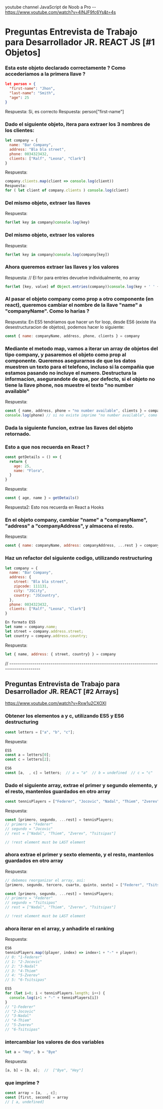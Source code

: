youtube channel JavaScript de Noob a Pro   --   https://www.youtube.com/watch?v=4INJF9fc6Ys&t=4s


# Preguntas Entrevista de Trabajo para Desarrollador JR. REACT JS [#1 Objetos]


### Esta este objeto declarado correctamente ? Como accederiamos a la primera llave ?
```json
let person = {
  "first-name": "Jhon",
  "last-name": "Smith",
  "age": 25
}
```
Respuesta: Si, es correcto
Respuesta: person["first-name"]


### Dado el siguiente objeto, itera para extraer los 3 nombres de los clientes:

```js
let company = {
  name: "Bar Company",
  address: "Bla bla street",
  phone: 0034323432,
  clients: ["Ralf", "Leona", "Clark"]
}
```

  Respuesta: 
  ```js
  company.clients.map(client => console.log(client))
  Respuesta: 
  for ( let client of company.clients ) console.log(client)
  ```

### Del mismo objeto, extraer las llaves
  Respuesta: 
  ```js
  for(let key in company)console.log(key)
  ```

### Del mismo objeto, extraer los valores
  Respuesta:
  ```js
  for(let key in company)console.log(company[key])
  ```

### Ahora queremos extraer las llaves y los valores
  Respuesta: // El for para entries devuelve individualmente, no array
  ```js
  for(let [key, value] of Object.entries(company))console.log(key + ' ' + value)
  ```

### Al pasar el objeto company como prop a otro componente (en react), queremos cambiar el nombre de la llave "name" a "companyName". Como lo harias ?
  Respuesta: En ES5 tendriamos que hacer un for loop, desde ES6 (existe lña desestructuracion de objetos), podemos hacer lo siguiente:
  ```js
  const { name: companyName, address, phone, clients } = company
  ```

### Mediante el metodo map, vamos a iterar un array de objetos del tipo company, y pasaremos el objeto como prop al componente. Queremos asegurarnos de que los datos muestren un texto para el telefono, incluso si la compañia que estamos pasando no incluye el numero. Destructura la informacion, asegurandote de que, por defecto, si el objeto no tiene la llave phone, nos muestre el texto "no number available"
  Respuesta:
  ```js
  const { name, address, phone = "no number available", clients } = company
  console.log(phone) // si no existe imprime "no number available", como hice desestructuracion NO tengo que llamar asi "company.phone"
  ```


### Dada la siguiente funcion, extrae las llaves del objeto retornado. 
### Esto a que nos recuerda en React ?
```js
const getDetails = () => {
  return {
    age: 25,
    name: "Flora",
  }
}
```
  Respuesta:
  ```js
  const { age, name } = getDetails()
  ```
  Respuesta2: Esto nos recuerda en React a Hooks

### En el objeto company, cambiar "name" a "companyName", "address" a "companyAddress", y almacena el resto.
  Respuesta:
  ```js
  const { name: companyName, address: companyAddress, ...rest } = company
  ```

### Haz un refactor del siguiente codigo, utilizando restructuring

```js
let company = {
  name: "Bar Company",
  address: {
    street: "Bla bla street", 
    zipcode: 111131,
    city: "JSCity",
    country: "JSCountry",
  },
  phone: 0034323432,
  clients: ["Ralf", "Leona", "Clark"]
}

En formato ES5
let name = company.name;
let street = company.address.street;
let country = company.address.country;
```

  Respuesta:
  ```js
  let { name, address: { street, country} } = company
  ```


// ----------------------------------------------------------------------------------------------

## Preguntas Entrevista de Trabajo para Desarrollador JR. REACT [#2 Arrays]
https://www.youtube.com/watch?v=Rxw1u2CXOXI


### Obtener los elementos a y c, utilizando ES5 y ES6 destructuring

```js
const letters = ["a", "b", "c"];
```
  Respuesta:
  ```js
  ES5 
  const a = letters[0];
  const c = letters[2];

  ES6
  const [a,  , c] = letters;  // a = "a"  // b = undefined  // c = "c"
  ```

### Dado el siguiente array, extrae el primer y segundo elemento, y el resto, mantenlos guardados en otro array

```js
const tennisPlayers = ["Federer", "Jocovic", "Nadal", "Thiem", "Zverev", "Tsitsipas"]
```
  Respuesta:
  ```js
  const [primero, segundo, ...rest] = tennisPlayers;  
  // primero = "Federer"
  // segundo = "Jocovic"
  // rest = ["Nadal", "Thiem", "Zverev", "Tsitsipas"]

  // !rest element must be LAST element
  ```

### ahora extrae el primer y sexto elemento, y el resto, mantenlos guardados en otro array

  Respuesta:
  ```js
  // debemos reorganizar el array, asi:
  [primero, segundo, tercero, cuarto, quinto, sexto] = ["Federer", "Tsitsipas", "Nadal", "Thiem", "Zverev", "Jocovic"]

  const [primero, segundo, ...rest] = tennisPlayers;  
  // primero = "Federer"
  // segundo = "Tsitsipas"
  // rest = ["Nadal", "Thiem", "Zverev", "Tsitsipas"]

  // !rest element must be LAST element
  ```

### ahora iterar en el array, y anhadirle el ranking

  Respuesta:
  ```js
  ES6
  tennisPlayers.map((player, index) => index+1 + "-" + player);
  // 0: "1-Federer"
  // 1: "2-Jocovic"
  // 2: "3-Nadal"
  // 3: "4-Thiem"
  // 4: "5-Zverev"
  // 5: "6-Tsitsipas"

  ES5
  for (let i=0; i < tennisPlayers.length; i++) {
    console.log(i+1 + "-" + tennisPlayers[i])
  }
  // "1-Federer"
  // "2-Jocovic"
  // "3-Nadal"
  // "4-Thiem"
  // "5-Zverev"
  // "6-Tsitsipas"
  ```

### intercambiar los valores de dos variables

```js
let a = "Hey", b = "Bye"
```
Respuesta:
  ```js
  [a, b] = [b, a];  //  ["Bye", "Hey"]
  ```

### que imprime ?
```js
const array = [a,  , c];
const [first, second] = array
// [ a, undefined]
```